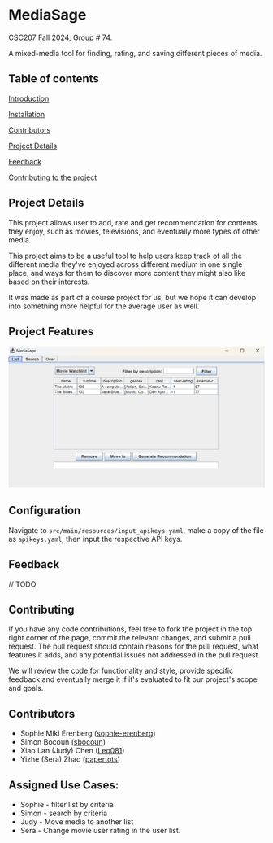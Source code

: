 # MediaSage
CSC207 Fall 2024, Group # 74. 
 
A mixed-media tool for finding, rating, and saving different pieces of media.


## Table of contents
[Introduction](#mediasage)

[Installation](#configuration)

[Contributors](#contributors)

[Project Details](#project-details)

[Feedback](#feedback)

[Contributing to the project](#contributing)

## Project Details
This project allows user to add, rate and get recommendation for contents they enjoy, such as movies, televisions, 
and eventually more types of other media.

This project aims to be a useful tool to help users keep track of all the different media 
they've enjoyed across different medium in one single place, and ways for them to discover more content
they might also like based on their interests.

It was made as part of a course project for us, but we hope it can develop into something more helpful for 
the average user as well.

## Project Features
[<img src="resources/main-view.png">](https://link-to-your-URL/)

## Configuration
Navigate to `src/main/resources/input_apikeys.yaml`, make a copy of the file as `apikeys.yaml`,
then input the respective API keys.

## Feedback
// TODO

## Contributing
If you have any code contributions, feel free to fork the project in the top right corner of the page, 
commit the relevant changes, and submit a pull request. 
The pull request should contain reasons for the pull request, what features it adds, and any potential issues not addressed
in the pull request.

We will review the code for functionality and style, provide specific feedback and eventually merge it if it's 
evaluated to fit our project's scope and goals.

## Contributors
- Sophie Miki Erenberg ([sophie-erenberg](https://github.com/sophie-erenberg/))
- Simon Bocoun ([sbocoun](https://github.com/sbocoun))
- Xiao Lan (Judy) Chen ([Leo081](https://github.com/Leo081))
- Yizhe (Sera) Zhao ([papertots](https://github.com/papertots))

## Assigned Use Cases:
- Sophie - filter list by criteria
- Simon - search by criteria
- Judy - Move media to another list
- Sera - Change movie user rating in the user list.
